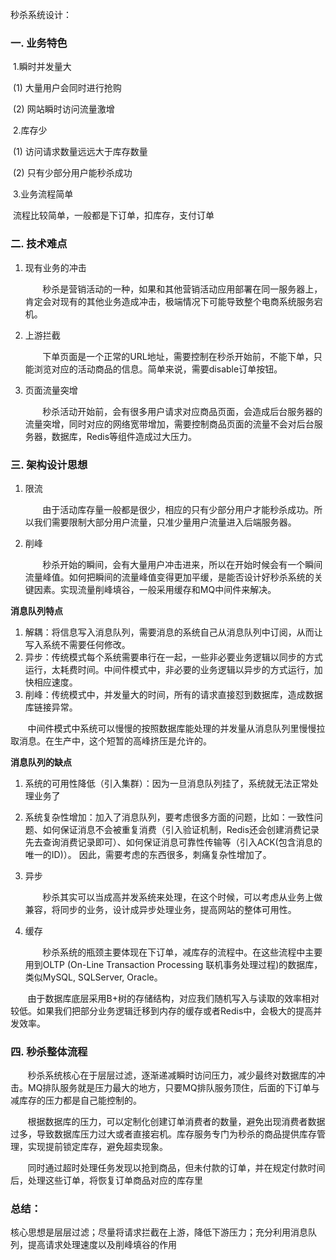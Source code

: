 秒杀系统设计：

### 一. 业务特色

​	1.瞬时并发量大

​	(1) 大量用户会同时进行抢购

​	(2) 网站瞬时访问流量激增

​	2.库存少

​	(1) 访问请求数量远远大于库存数量

​	(2) 只有少部分用户能秒杀成功

​	3.业务流程简单

​	流程比较简单，一般都是下订单，扣库存，支付订单

### 二. 技术难点

 1. 现有业务的冲击

    ​&#160; &#160; &#160; &#160;秒杀是营销活动的一种，如果和其他营销活动应用部署在同一服务器上，肯定会对现有的其他业务造成冲击，极端情况下可能导致整个电商系统服务宕机。

 2. 上游拦截

    ​&#160; &#160; &#160; &#160;下单页面是一个正常的URL地址，需要控制在秒杀开始前，不能下单，只能浏览对应的活动商品的信息。简单来说，需要disable订单按钮。

 3. 页面流量突增

    ​&#160; &#160; &#160; &#160;秒杀活动开始前，会有很多用户请求对应商品页面，会造成后台服务器的流量突增，同时对应的网络宽带增加，需要控制商品页面的流量不会对后台服务器，数据库，Redis等组件造成过大压力。

### 三. 架构设计思想

 1. 限流

    ​&#160; &#160; &#160; &#160;由于活动库存量一般都是很少，相应的只有少部分用户才能秒杀成功。所以我们需要限制大部分用户流量，只准少量用户流量进入后端服务器。

 2. 削峰

    ​&#160; &#160; &#160; &#160;秒杀开始的瞬间，会有大量用户冲击进来，所以在开始时候会有一个瞬间流量峰值。如何把瞬间的流量峰值变得更加平缓，是能否设计好秒杀系统的关键因素。实现流量削峰填谷，一般采用缓存和MQ中间件来解决。

**消息队列特点**

1. 解耦：将信息写入消息队列，需要消息的系统自己从消息队列中订阅，从而让写入系统不需要任何修改。
2. 异步：传统模式每个系统需要串行在一起，一些非必要业务逻辑以同步的方式运行，太耗费时间。中间件模式中，非必要的业务逻辑以异步的方式运行，加快相应速度。
3. 削峰：传统模式中，并发量大的时间，所有的请求直接怼到数据库，造成数据库链接异常。

&#160; &#160; &#160; &#160;中间件模式中系统可以慢慢的按照数据库能处理的并发量从消息队列里慢慢拉取消息。在生产中，这个短暂的高峰挤压是允许的。

**消息队列的缺点**

   1. 系统的可用性降低（引入集群）：因为一旦消息队列挂了，系统就无法正常处理业务了

   2. 系统复杂性增加：加入了消息队列，要考虑很多方面的问题，比如：一致性问题、如何保证消息不会被重复消费（引入验证机制，Redis还会创建消费记录先去查询消费记录即可）、如何保证消息可靠性传输等（引入ACK(包含消息的唯一的ID)）。
       因此，需要考虑的东西很多，刺痛复杂性增加了。

   3. 异步

      ​&#160; &#160; &#160; &#160;秒杀其实可以当成高并发系统来处理，在这个时候，可以考虑从业务上做兼容，将同步的业务，设计成异步处理业务，提高网站的整体可用性。

   4. 缓存
   
      ​&#160; &#160; &#160; &#160;秒杀系统的瓶颈主要体现在下订单，减库存的流程中。在这些流程中主要用到OLTP (On-Line Transaction Processing 联机事务处理过程)的数据库，类似MySQL, SQLServer, Oracle。

&#160; &#160; &#160; &#160;由于数据库底层采用B+树的存储结构，对应我们随机写入与读取的效率相对较低。如果我们把部分业务逻辑迁移到内存的缓存或者Redis中，会极大的提高并发效率。

### 四. 秒杀整体流程

​&#160; &#160; &#160; &#160;秒杀系统核心在于层层过滤，逐渐递减瞬时访问压力，减少最终对数据库的冲击。MQ排队服务就是压力最大的地方，只要MQ排队服务顶住，后面的下订单与减库存的压力都是自己能控制的。

​&#160; &#160; &#160; &#160;根据数据库的压力，可以定制化创建订单消费者的数量，避免出现消费者数据过多，导致数据库压力过大或者直接宕机。库存服务专门为秒杀的商品提供库存管理，实现提前锁定库存，避免超卖现象。

​&#160; &#160; &#160; &#160;同时通过超时处理任务发现以抢到商品，但未付款的订单，并在规定付款时间后，处理这些订单，将恢复订单商品对应的库存里



### 总结：
核心思想是层层过滤；尽量将请求拦截在上游，降低下游压力；充分利用消息队列，提高请求处理速度以及削峰填谷的作用
